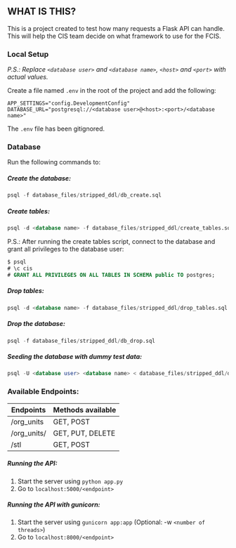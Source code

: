 ## WHAT IS THIS?

This is a project created to test how many requests a Flask API can handle. This will help the CIS team decide on what framework to use for the FCIS.


### Local Setup
*P.S.: Replace `<database user>` and `<database name>`, `<host>` and `<port>` with actual values.*


Create a file named `.env` in the root of the project and add the following:
```
APP_SETTINGS="config.DevelopmentConfig"
DATABASE_URL="postgresql://<database user>@<host>:<port>/<database name>"
```
The `.env` file has been gitignored.

### Database
Run the following commands to:


##### Create the database:

```sql
psql -f database_files/stripped_ddl/db_create.sql
```


##### Create tables:
```sql
psql -d <database name> -f database_files/stripped_ddl/create_tables.sql
```
P.S.: After running the create tables script, connect to the database and grant all privileges to the database user:
```sql
$ psql
# \c cis
# GRANT ALL PRIVILEGES ON ALL TABLES IN SCHEMA public TO postgres;
```


##### Drop tables:
```sql
psql -d <database name> -f database_files/stripped_ddl/drop_tables.sql
```


##### Drop the database:
```sql
psql -f database_files/stripped_ddl/db_drop.sql
```


##### Seeding the database with dummy test data:
```sql
psql -U <database user> <database name> < database_files/stripped_ddl/dbexport.pgsql
```


### Available Endpoints:
| Endpoints       | Methods available |
|-----------------|-------------------|
| /org_units      | GET, POST         |
| /org_units/<pk> | GET, PUT, DELETE  |
| /stl            | GET, POST         |


##### Running the API:
1. Start the server using `python app.py`
2. Go to `localhost:5000/<endpoint>`

##### Running the API with gunicorn:
1. Start the server using `gunicorn app:app` (Optional: -w `<number of threads>`)
2. Go to `localhost:8000/<endpoint>`
